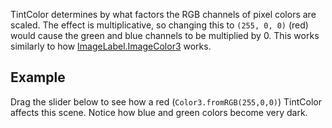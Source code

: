 TintColor determines by what factors the RGB channels of pixel colors are scaled. The effect is multiplicative, so changing this to `(255, 0, 0)` (red) would cause the green and blue channels to be multiplied by 0. This works similarly to how [ImageLabel.ImageColor3](https://developer.roblox.com/api-reference/property/ImageLabel/ImageColor3) works.

## Example

Drag the slider below to see how a red (`Color3.fromRGB(255,0,0)`) TintColor affects this scene. Notice how blue and green colors become very dark.